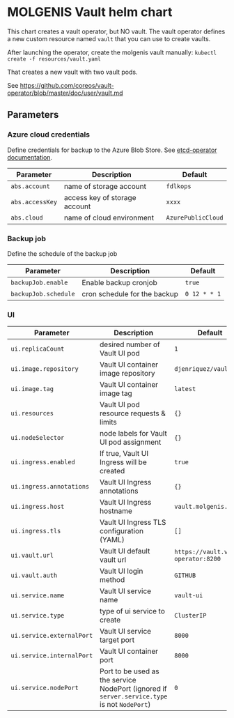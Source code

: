 # MOLGENIS Vault helm chart

This chart creates a vault operator, but NO vault.
The vault operator defines a new custom resource named `vault` that you can use to create vaults.

After launching the operator, create the molgenis vault manually:
`kubectl create -f resources/vault.yaml`

That creates a new vault with two vault pods.

See https://github.com/coreos/vault-operator/blob/master/doc/user/vault.md

## Parameters

### Azure cloud credentials
Define credentials for backup to the Azure Blob Store.
See [etcd-operator documentation](https://github.com/coreos/etcd-operator/blob/master/doc/user/abs_backup.md).

| Parameter       | Description                   | Default            |
| --------------- | ----------------------------- | ------------------ |
| `abs.account`   | name of storage account       | `fdlkops`          |
| `abs.accessKey` | access key of storage account | `xxxx`             |
| `abs.cloud`     | name of cloud environment     | `AzurePublicCloud` |

### Backup job
Define the schedule of the backup job

| Parameter            | Description                  | Default       |
| -------------------- | ---------------------------- | ------------- |
| `backupJob.enable`   | Enable backup cronjob        | `true`        |
| `backupJob.schedule` | cron schedule for the backup | `0 12 * * 1`  |

### UI

Parameter | Description | Default
--------- | ----------- | ------- 
`ui.replicaCount` | desired number of Vault UI pod | `1`
`ui.image.repository` | Vault UI container image repository | `djenriquez/vault-ui`
`ui.image.tag` | Vault UI container image tag | `latest`
`ui.resources` | Vault UI pod resource requests & limits | `{}`
`ui.nodeSelector` | node labels for Vault UI pod assignment | `{}`
`ui.ingress.enabled` | If true, Vault UI Ingress will be created | `true`
`ui.ingress.annotations` | Vault UI Ingress annotations | `{}`
`ui.ingress.host` | Vault UI Ingress hostname | `vault.molgenis.org`
`ui.ingress.tls` | Vault UI Ingress TLS configuration (YAML) | `[]`
`ui.vault.url` | Vault UI default vault url | `https://vault.vault-operator:8200`
`ui.vault.auth` | Vault UI login method | `GITHUB`
`ui.service.name` | Vault UI service name | `vault-ui`
`ui.service.type` | type of ui service to create | `ClusterIP`
`ui.service.externalPort` | Vault UI service target port | `8000`
`ui.service.internalPort` | Vault UI container port | `8000`
`ui.service.nodePort` | Port to be used as the service NodePort (ignored if `server.service.type` is not `NodePort`) | `0`